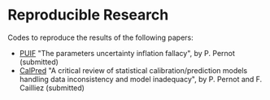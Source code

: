 # Reproducible Research
Codes to reproduce the results of the following papers:

* [PUIF](./PUIF) 
  "The parameters uncertainty inflation fallacy", by P. Pernot (submitted)
* [CalPred](./CalPred) 
  "A critical review of statistical calibration/prediction models handling data inconsistency and model  inadequacy", by P. Pernot and F. Cailliez (submitted)

